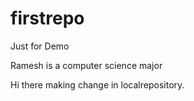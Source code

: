 # firstrepo
Just for Demo

Ramesh is a computer science major

Hi there making change in localrepository.

